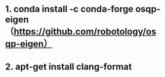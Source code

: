 # 1. conda install -c conda-forge osqp-eigen （https://github.com/robotology/osqp-eigen）
# 2. apt-get install clang-format